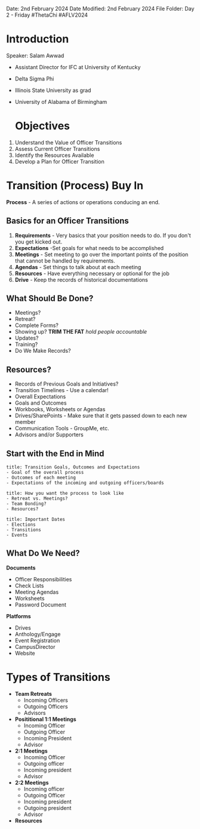 Date: 2nd February 2024
Date Modified: 2nd February 2024
File Folder: Day 2 - Friday
#ThetaChi #AFLV2024

# Introduction

Speaker: Salam Awwad
- Assistant Director for IFC at University of Kentucky
- Delta Sigma Phi
- Illinois State University as grad
- University of Alabama of Birmingham
  
  # Objectives

1. Understand the Value of Officer Transitions
2. Assess Current Officer Transitions
3. Identify the Resources Available
4. Develop a Plan for Officer Transition

# Transition (Process) Buy In

**Process** - A series of actions or operations conducing an end.

## Basics for an Officer Transitions

1. **Requirements** - Very basics that your position needs to do. If you don't you get kicked out.
2. **Expectations** -Set goals for what needs to be accomplished
3. **Meetings** - Set meeting to go over the important points of the position that cannot be handled by requirements.
4. **Agendas** - Set things to talk about at each meeting
5. **Resources** - Have everything necessary or optional for the job
6. **Drive** - Keep the records of historical documentations

## What Should Be Done?

- Meetings?
- Retreat?
- Complete Forms?
- Showing up? **TRIM THE FAT** *hold people accountable*
- Updates?
- Training?
- Do We Make Records?

## Resources?

- Records of Previous Goals and Initiatives?
- Transition Timelines - Use a calendar!
- Overall Expectations
- Goals and Outcomes
- Workbooks, Worksheets or Agendas
- Drives/SharePoints - Make sure that it gets passed down to each new member
- Communication Tools - GroupMe, etc.
- Advisors and/or Supporters

## Start with the End in Mind

```ad-summary
title: Transition Goals, Outcomes and Expectations
- Goal of the overall process
- Outcomes of each meeting
- Expectations of the incoming and outgoing officers/boards
```

```ad-summary
title: How you want the process to look like
- Retreat vs. Meetings?
- Team Bonding?
- Resources?
```

```ad-summary
title: Important Dates
- Elections
- Transitions
- Events
```

## What Do We Need?

**Documents**
- Officer Responsibilities
- Check Lists
- Meeting Agendas
- Worksheets
- Password Document

**Platforms**
- Drives
- Anthology/Engage
- Event Registration
- CampusDirector
- Website

# Types of Transitions

- **Team Retreats**
	- Incoming Officers
	- Outgoing Officers
	- Advisors
- **Posititional 1:1 Meetings**
	- Incoming Officer
	- Outgoing Officer
	- Incoming President
	- Advisor
- **2:1 Meetings**
	- Incoming Officer
	- Outgoing officer
	- Incoming president
	- Advisor
- **2:2 Meetings**
	- Incoming officer
	- Outgoing Officer
	- Incoming president
	- Outgoing president
	- Advisor
- **Resources**


